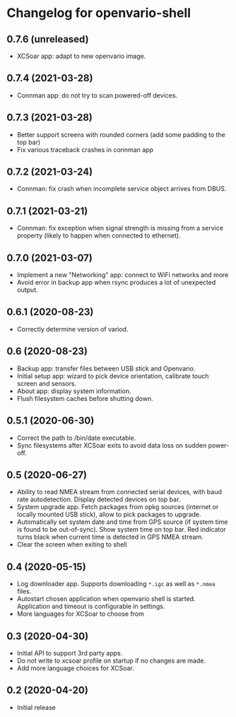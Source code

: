 Changelog for openvario-shell
=============================

0.7.6 (unreleased)
------------------

- XCSoar app: adapt to new openvario image.


0.7.4 (2021-03-28)
------------------

- Connman app: do not try to scan powered-off devices.


0.7.3 (2021-03-28)
------------------

- Better support screens with rounded corners (add some padding to the top bar)
- Fix various traceback crashes in connman app

0.7.2 (2021-03-24)
------------------

- Connman: fix crash when incomplete service object arrives from DBUS.


0.7.1 (2021-03-21)
------------------

- Connman: fix exception when signal strength is missing from a service 
  property (likely to happen when connected to ethernet).


0.7.0 (2021-03-07)
------------------

- Implement a new "Networking" app: connect to WiFi networks and more
- Avoid error in backup app when rsync produces a lot of unexpected output.


0.6.1 (2020-08-23)
------------------

- Correctly determine version of variod.


0.6 (2020-08-23)
----------------

- Backup app: transfer files between USB stick and Openvario.
- Initial setup app: wizard to pick device orientation, calibrate touch screen and
  sensors.
- About app: display system information.
- Flush filesystem caches before shutting down.


0.5.1 (2020-06-30)
------------------

- Correct the path to /bin/date executable.
- Sync filesystems after XCSoar exits to avoid data loss on sudden power-off.


0.5 (2020-06-27)
----------------

- Ability to read NMEA stream from connected serial devices, with baud rate
  autodetection. Display detected devices on top bar.
- System upgrade app. Fetch packages from opkg sources (internet or locally
  mounted USB stick), allow to pick packages to upgrade.
- Automatically set system date and time from GPS source (if system time is
  found to be out-of-sync). Show system time on top bar. Red indicator turns
  black when current time is detected in GPS NMEA stream.
- Clear the screen when exiting to shell


0.4 (2020-05-15)
----------------

- Log downloader app. Supports downloading `*.igc` as well as `*.nmea` files.
- Autostart chosen application when openvario shell is started. Application and
  timeout is configurable in settings.
- More languages for XCSoar to choose from

0.3 (2020-04-30)
----------------

- Initial API to support 3rd party apps.
- Do not write to xcsoar profile on startup if no changes are made.
- Add more language choices for XCSoar.


0.2 (2020-04-20)
----------------

- Initial release
